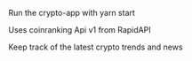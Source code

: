 Run the crypto-app with yarn start

Uses coinranking Api v1 from RapidAPI

Keep track of the latest crypto trends and news
